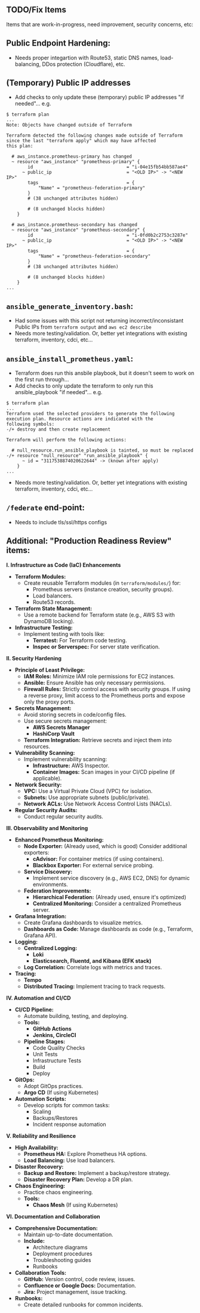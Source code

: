## TODO/Fix Items
Items that are work-in-progress, need improvement, security concerns, etc:

## Public Endpoint Hardening:
- Needs proper integartion with Route53, static DNS names, load-balancing, DDos protection (Cloudflare), etc.

## (Temporary) Public IP addresses
- Add checks to only update these (temporary) public IP addresses "if needed"... e.g.
```
$ terraform plan
...
Note: Objects have changed outside of Terraform

Terraform detected the following changes made outside of Terraform since the last "terraform apply" which may have affected
this plan:

  # aws_instance.prometheus-primary has changed
  ~ resource "aws_instance" "prometheus-primary" {
        id                                   = "i-04e15fb54bb587ae4"
      ~ public_ip                            = "<OLD IP>" -> "<NEW IP>"
        tags                                 = {
            "Name" = "prometheus-federation-primary"
        }
        # (38 unchanged attributes hidden)

        # (8 unchanged blocks hidden)
    }

  # aws_instance.prometheus-secondary has changed
  ~ resource "aws_instance" "prometheus-secondary" {
        id                                   = "i-0fd0b2c2753c3287e"
      ~ public_ip                            = "<OLD IP>" -> "<NEW IP>"
        tags                                 = {
            "Name" = "prometheus-federation-secondary"
        }
        # (38 unchanged attributes hidden)

        # (8 unchanged blocks hidden)
    }
...
```
## `ansible_generate_inventory.bash`:
- Had some issues with this script not returning incorrect/inconsistant Public IPs from `terraform output` and `aws ec2 describe`
- Needs more testing/validation.  Or, better yet integrations with existing terraform, inventory, cdci, etc...

## `ansible_install_prometheus.yaml`: 
- Terraform does run this ansbile playbook, but it doesn't seem to work on the first run through...
- Add checks to only update the terraform to only run this ansible_playbook "if needed"... e.g.
```
$ terraform plan
...
Terraform used the selected providers to generate the following execution plan. Resource actions are indicated with the
following symbols:
-/+ destroy and then create replacement

Terraform will perform the following actions:

  # null_resource.run_ansible_playbook is tainted, so must be replaced
-/+ resource "null_resource" "run_ansible_playbook" {
      ~ id = "3117538874020622644" -> (known after apply)
    }
...
```
- Needs more testing/validation.  Or, better yet integrations with existing terraform, inventory, cdci, etc...

## `/federate` end-point:
- Needs to include tls/ssl/https configs

## Additional: "Production Readiness Review" items:

**I. Infrastructure as Code (IaC) Enhancements**

* **Terraform Modules:**
    * Create reusable Terraform modules (in `terraform/modules/`) for:
        * Prometheus servers (instance creation, security groups).
        * Load balancers.
        * Route53 records.
* **Terraform State Management:**
    * Use a remote backend for Terraform state (e.g., AWS S3 with DynamoDB locking).
* **Infrastructure Testing:**
    * Implement testing with tools like:
        * **Terratest:** For Terraform code testing.
        * **Inspec or Serverspec:** For server state verification.

**II. Security Hardening**

* **Principle of Least Privilege:**
    * **IAM Roles:** Minimize IAM role permissions for EC2 instances.
    * **Ansible:** Ensure Ansible has only necessary permissions.
    * **Firewall Rules:** Strictly control access with security groups. If using a reverse proxy, limit access to the Prometheus ports and expose only the proxy ports.
* **Secrets Management:**
    * Avoid storing secrets in code/config files.
    * Use secure secrets management:
        * **AWS Secrets Manager**
        * **HashiCorp Vault**
    * **Terraform Integration:** Retrieve secrets and inject them into resources.
* **Vulnerability Scanning:**
    * Implement vulnerability scanning:
        * **Infrastructure:** AWS Inspector.
        * **Container Images:** Scan images in your CI/CD pipeline (if applicable).
* **Network Security:**
    * **VPC:** Use a Virtual Private Cloud (VPC) for isolation.
    * **Subnets:** Use appropriate subnets (public/private).
    * **Network ACLs:** Use Network Access Control Lists (NACLs).
* **Regular Security Audits:**
    * Conduct regular security audits.

**III. Observability and Monitoring**

* **Enhanced Prometheus Monitoring:**
    * **Node Exporter:** (Already used, which is good) Consider additional exporters:
        * **cAdvisor:** For container metrics (if using containers).
        * **Blackbox Exporter:** For external service probing.
    * **Service Discovery:**
        * Implement service discovery (e.g., AWS EC2, DNS) for dynamic environments.
    * **Federation Improvements:**
        * **Hierarchical Federation:** (Already used, ensure it's optimized)
        * **Centralized Monitoring:** Consider a centralized Prometheus server.
* **Grafana Integration:**
    * Create Grafana dashboards to visualize metrics.
    * **Dashboards as Code:** Manage dashboards as code (e.g., Terraform, Grafana API).
* **Logging:**
    * **Centralized Logging:**
        * **Loki**
        * **Elasticsearch, Fluentd, and Kibana (EFK stack)**
    * **Log Correlation:** Correlate logs with metrics and traces.
* **Tracing:**
    * **Tempo**
    * **Distributed Tracing:** Implement tracing to track requests.

**IV. Automation and CI/CD**

* **CI/CD Pipeline:**
    * Automate building, testing, and deploying.
    * **Tools:**
        * **GitHub Actions**
        * **Jenkins, CircleCI**
    * **Pipeline Stages:**
        * Code Quality Checks
        * Unit Tests
        * Infrastructure Tests
        * Build
        * Deploy
* **GitOps:**
    * Adopt GitOps practices.
    * **Argo CD** (If using Kubernetes)
* **Automation Scripts:**
    * Develop scripts for common tasks:
        * Scaling
        * Backups/Restores
        * Incident response automation

**V. Reliability and Resilience**

* **High Availability:**
    * **Prometheus HA:** Explore Prometheus HA options.
    * **Load Balancing:** Use load balancers.
* **Disaster Recovery:**
    * **Backup and Restore:** Implement a backup/restore strategy.
    * **Disaster Recovery Plan:** Develop a DR plan.
* **Chaos Engineering:**
    * Practice chaos engineering.
    * **Tools:**
        * **Chaos Mesh** (If using Kubernetes)

**VI. Documentation and Collaboration**

* **Comprehensive Documentation:**
    * Maintain up-to-date documentation.
    * **Include:**
        * Architecture diagrams
        * Deployment procedures
        * Troubleshooting guides
        * Runbooks
* **Collaboration Tools:**
    * **GitHub:** Version control, code review, issues.
    * **Confluence or Google Docs:** Documentation.
    * **Jira:** Project management, issue tracking.
* **Runbooks:**
    * Create detailed runbooks for common incidents.

